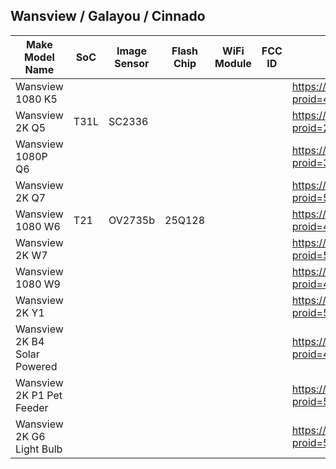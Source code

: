 Wansview / Galayou / Cinnado
----------------------------

| Make Model Name              | SoC  | Image Sensor | Flash Chip | WiFi Module | FCC ID | Link                                                               |
|------------------------------|------|--------------|------------|-------------|--------|--------------------------------------------------------------------|
| Wansview 1080 K5             |      |              |            |             |        | https://wansview.com/cn/proinfo.aspx?proid=46&categoryid=4&aids=2  |
| Wansview 2K Q5               | T31L | SC2336       |            |             |        | https://wansview.com/cn/proinfo.aspx?proid=29&categoryid=4&aids=2  |
| Wansview 1080P Q6            |      |              |            |             |        | https://wansview.com/cn/proinfo.aspx?proid=36&categoryid=4&aids=2  |
| Wansview 2K Q7               |      |              |            |             |        | https://wansview.com/cn/proinfo.aspx?proid=51&categoryid=4&aids=2  |
| Wansview 1080 W6             | T21  | OV2735b      | 25Q128     |             |        | https://wansview.com/cn/proinfo.aspx?proid=40&categoryid=1&aids=1  |
| Wansview 2K W7               |      |              |            |             |        | https://wansview.com/cn/proinfo.aspx?proid=52&categoryid=1&aids=2  |
| Wansview 1080 W9             |      |              |            |             |        | https://wansview.com/cn/proinfo.aspx?proid=43&categoryid=1&aids=2  |
| Wansview 2K Y1               |      |              |            |             |        | https://wansview.com/cn/proinfo.aspx?proid=53&categoryid=1&aids=2  |
| Wansview 2K B4 Solar Powered |      |              |            |             |        | https://wansview.com/cn/proinfo.aspx?proid=49&categoryid=13&aids=2 |
| Wansview 2K P1 Pet Feeder    |      |              |            |             |        | https://wansview.com/cn/proinfo.aspx?proid=50&categoryid=15        |
| Wansview 2K G6 Light Bulb    |      |              |            |             |        | https://wansview.com/cn/proinfo.aspx?proid=54&categoryid=16        |
